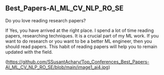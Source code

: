 ## Best_Papers-AI_ML_CV_NLP_RO_SE
Do you love reading research papers? 

If Yes, you have arrived at the right place. I spend a lot of time reading papers, researching techniques. It is a crucial part of my ML work. If you want to do research or you want to be a better ML engineer, then you should read papers. This habit of reading papers will help you to remain updated with the field.

(https://github.com/SSusantAchary/Top_Conferences_Best_Papers-AI_ML_CV_NLP_RO_SE/blob/main/image1_ai4.jpg)